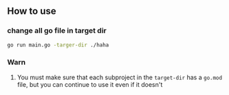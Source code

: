## How to use

### change all go file in target dir

```bash
go run main.go -targer-dir ./haha
```

### Warn

1. You must make sure that each subproject in the `target-dir` has a `go.mod` file, but you can continue to use it even if it doesn't
